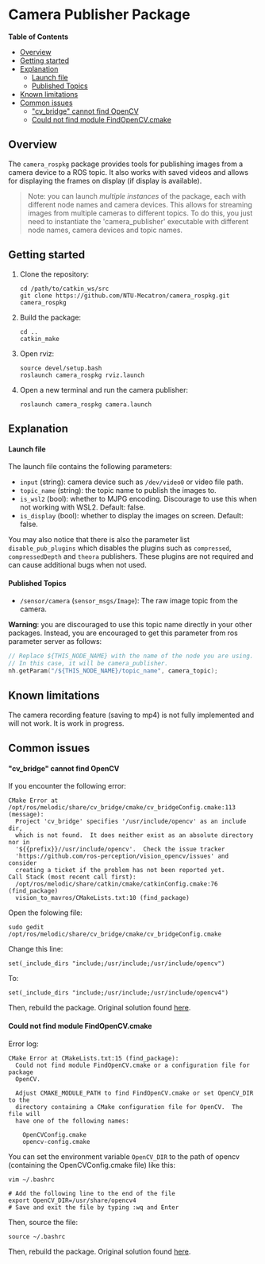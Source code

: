# Camera Publisher Package

**Table of Contents**
- [Overview](#overview)
- [Getting started](#getting-started)
- [Explanation](#explanation)
  - [Launch file](#launch-file)
  - [Published Topics](#published-topics)
- [Known limitations](#known-limitations)
- [Common issues](#common-issues)
  - ["cv_bridge" cannot find OpenCV](#cv_bridge-cannot-find-opencv)
  - [Could not find module FindOpenCV.cmake](#could-not-find-module-findopencvcmake)

## Overview

The `camera_rospkg` package provides tools for publishing images from a camera device to a ROS topic. It also works with saved videos and allows for displaying the frames on display (if display is available).

> Note: you can launch *multiple instances* of the package, each with different node names and camera devices. This allows for streaming images from multiple cameras to different topics. To do this, you just need to instantiate the 'camera_publisher' executable with different node names, camera devices and topic names.

## Getting started

1. Clone the repository:
    ```
    cd /path/to/catkin_ws/src
    git clone https://github.com/NTU-Mecatron/camera_rospkg.git camera_rospkg
    ```

2. Build the package:
    ```
    cd ..
    catkin_make
    ```

3. Open rviz:
    ```
    source devel/setup.bash
    roslaunch camera_rospkg rviz.launch
    ```

4. Open a new terminal and run the camera publisher:
    ```
    roslaunch camera_rospkg camera.launch
    ```

## Explanation

#### Launch file

The launch file contains the following parameters:
- `input` (string): camera device such as `/dev/video0` or video file path.
- `topic_name` (string): the topic name to publish the images to.
- `is_wsl2` (bool): whether to MJPG encoding. Discourage to use this when not working with WSL2. Default: false.
- `is_display` (bool): whether to display the images on screen. Default: false.

You may also notice that there is also the parameter list `disable_pub_plugins` which disables the plugins such as `compressed`, `compressedDepth` and `theora` publishers. These plugins are not required and can cause additional bugs when not used.

#### Published Topics

- `/sensor/camera` (`sensor_msgs/Image`): The raw image topic from the camera.

**Warning**: you are discouraged to use this topic name directly in your other packages. Instead, you are encouraged to get this parameter from ros parameter server as follows:

```cpp
// Replace ${THIS_NODE_NAME} with the name of the node you are using.
// In this case, it will be camera_publisher.
nh.getParam("/${THIS_NODE_NAME}/topic_name", camera_topic);
```

## Known limitations

The camera recording feature (saving to mp4) is not fully implemented and will not work. It is work in progress.

## Common issues

#### "cv_bridge" cannot find OpenCV

If you encounter the following error:

```
CMake Error at /opt/ros/melodic/share/cv_bridge/cmake/cv_bridgeConfig.cmake:113 (message):
  Project 'cv_bridge' specifies '/usr/include/opencv' as an include dir,
  which is not found.  It does neither exist as an absolute directory nor in
  '${{prefix}}//usr/include/opencv'.  Check the issue tracker
  'https://github.com/ros-perception/vision_opencv/issues' and consider
  creating a ticket if the problem has not been reported yet.
Call Stack (most recent call first):
  /opt/ros/melodic/share/catkin/cmake/catkinConfig.cmake:76 (find_package)
  vision_to_mavros/CMakeLists.txt:10 (find_package)
```

Open the folowing file:

```
sudo gedit /opt/ros/melodic/share/cv_bridge/cmake/cv_bridgeConfig.cmake
```

Change this line:

```
set(_include_dirs "include;/usr/include;/usr/include/opencv")
```

To:

```
set(_include_dirs "include;/usr/include;/usr/include/opencv4")
```

Then, rebuild the package. Original solution found [here](https://github.com/ros-perception/vision_opencv/issues/345).

#### Could not find module FindOpenCV.cmake

Error log:

```
CMake Error at CMakeLists.txt:15 (find_package):
  Could not find module FindOpenCV.cmake or a configuration file for package
  OpenCV.

  Adjust CMAKE_MODULE_PATH to find FindOpenCV.cmake or set OpenCV_DIR to the
  directory containing a CMake configuration file for OpenCV.  The file will
  have one of the following names:

    OpenCVConfig.cmake
    opencv-config.cmake
```

You can set the environment variable `OpenCV_DIR` to the path of opencv (containing the OpenCVConfig.cmake file) like this:

```bashrc
vim ~/.bashrc

# Add the following line to the end of the file
export OpenCV_DIR=/usr/share/opencv4
# Save and exit the file by typing :wq and Enter
```

Then, source the file:

```bashrc
source ~/.bashrc
```

Then, rebuild the package. Original solution found [here](https://stackoverflow.com/questions/8711109/could-not-find-module-findopencv-cmake-error-in-configuration-process).
